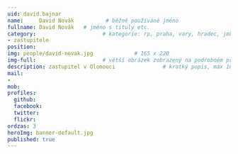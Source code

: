 ```yaml
---
uid: david.bajnar
name:     David Novák          # běžně používáné jméno
fullname: David Novák   # jméno s tituly etc.
category:                     # kategorie: rp, praha, vary, hradec, jmk, senat
- zastupitele
position:
img: people/david-novak.jpg             # 165 x 220
img-full:                     # větší obrázek zobrazený na podrobném profilu
description: zastupitel v Olomouci               # kratký popis, max 160 znaků
mail:
- 
mob:         
profiles:
  github:
  facebook:       
  twitter:        
  flickr:       
ordzas: 3
heroImg: banner-default.jpg
published: true
---
```

